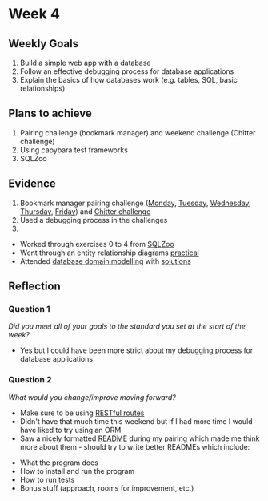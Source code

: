 # Week 4

## Weekly Goals

1. Build a simple web app with a database
2. Follow an effective debugging process for database applications
3. Explain the basics of how databases work (e.g. tables, SQL, basic relationships)

## Plans to achieve

1. Pairing challenge (bookmark manager) and weekend challenge (Chitter challenge)
2. Using capybara test frameworks
3. SQLZoo

## Evidence

1. Bookmark manager pairing challenge ([Monday](https://github.com/denriquem/bookmark_manager), [Tuesday](https://github.com/Hyan18/bookmark-manager-tue), [Wednesday](https://github.com/DawidSzpener/Bookmark_manager_wednesday), [Thursday](https://github.com/Hyan18/bookmark-manager-thu.git), [Friday](https://github.com/Hyan18/bookmark-manager-fri)) and [Chitter challenge](https://github.com/Hyan18/chitter-challenge)
2. Used a debugging process in the challenges
3. 
* Worked through exercises 0 to 4 from [SQLZoo](https://sqlzoo.net/)
* Went through an entity relationship diagrams [practical](https://github.com/makersacademy/skills-workshops/blob/master/practicals/databases/entity_relationship_diagrams.md)
* Attended [database domain modelling](https://github.com/makersacademy/skills-workshops/tree/master/week-4/domain_modelling_student_directory_using_crc_cards) with [solutions](https://github.com/makersacademy/skills-workshops/blob/master/week-4/domain_modelling_student_directory_using_crc_cards/COACH_INSTRUCTIONS.md)

## Reflection

### Question 1

*Did you meet all of your goals to the standard you set at the start of the week?*

- Yes but I could have been more strict about my debugging process for database applications

### Question 2

*What would you change/improve moving forward?*

- Make sure to be using [RESTful routes](https://github.com/makersacademy/course/blob/master/pills/rest.md)
- Didn't have that much time this weekend but if I had more time I would have liked to try using an ORM
- Saw a nicely formatted [README](https://github.com/Hyan18/bookmark-manager-fri/blob/master/README.md) during my pairing which made me think more about them - should try to write better READMEs which include:
* What the program does
* How to install and run the program
* How to run tests
* Bonus stuff (approach, rooms for improvement, etc.)
